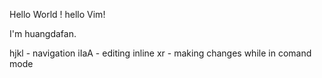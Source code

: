 Hello World !
hello Vim!

I'm huangdafan.

hjkl - navigation
iIaA - editing inline
xr - making changes while in comand mode
